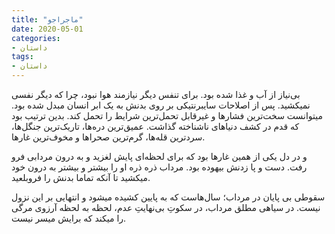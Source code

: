 ```yaml
---
title: "ماجراجو"
date: 2020-05-01
categories:
- داستان
tags:
- داستان
---
```


بی‌نیاز از آب و غذا شده بود. برای تنفس دیگر نیازمند هوا نبود، چرا که دیگر نفسی نمیکشید. پس از اصلاحات سایبرنتیکی بر روی بدنش به یک ابر انسان مبدل شده بود. میتوانست سخت‌ترین فشارها و غیرقابل تحمل‌ترین شرایط را تحمل کند. بدین ترتیب بود که قدم در کشف دنیاهای ناشناخته گذاشت. عمیق‌ترین دره‌ها، تاریک‌ترین جنگل‌ها، سردترین قله‌ها، گرم‌ترین صحراها و مخوف‌ترین غارها.

و در دل یکی از همین غارها بود که برای لحظه‌ای پایش لغزید و به درون مردابی فرو رفت. دست و پا زدنش بیهوده بود. مرداب ذره ذره او را بیشتر و بیشتر به درون خود میکشید تا آنکه تماما بدنش را فروبلعید.

سقوطی بی پایان در مرداب؛ سال‌هاست که به پایین کشیده میشود و انتهایی بر این نزول نیست. در سیاهی مطلق مرداب، در سکوتِ بی‌نهایتِ عدم، لحظه به لحظه آرزوی مرگی را میکند که برایش میسر نیست.